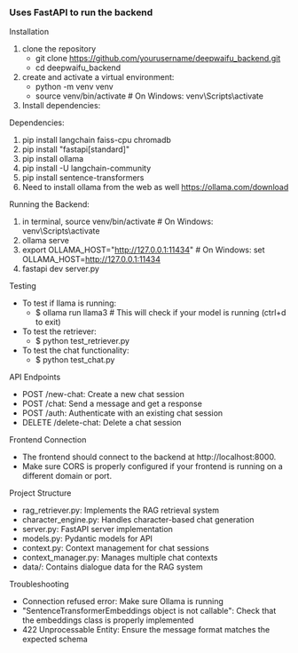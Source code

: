 ### Uses FastAPI to run the backend
Installation
1. clone the repository 
    - git clone https://github.com/yourusername/deepwaifu_backend.git
    - cd deepwaifu_backend
2. create and activate a virtual environment: 
    - python -m venv venv
    - source venv/bin/activate  # On Windows: venv\Scripts\activate
3. Install dependencies:

Dependencies: 
1. pip install langchain faiss-cpu chromadb
2. pip install "fastapi[standard]"
3. pip install ollama
4. pip install -U langchain-community
5. pip install sentence-transformers
6. Need to install ollama from the web as well https://ollama.com/download

Running the Backend:
1. in terminal, source venv/bin/activate # On Windows: venv\Scripts\activate
3. ollama serve
4. export OLLAMA_HOST="http://127.0.0.1:11434"  # On Windows: set OLLAMA_HOST=http://127.0.0.1:11434
5. fastapi dev server.py

Testing
- To test if llama is running:
    - $ ollama run llama3 # This will check if your model is running (ctrl+d to exit)
- To test the retriever:
    - $ python test_retriever.py
- To test the chat functionality:
    - $ python test_chat.py

API Endpoints

- POST /new-chat: Create a new chat session
- POST /chat: Send a message and get a response
- POST /auth: Authenticate with an existing chat session
- DELETE /delete-chat: Delete a chat session

Frontend Connection
- The frontend should connect to the backend at http://localhost:8000. 
- Make sure CORS is properly configured if your frontend is running on a different domain or port.

Project Structure
- rag_retriever.py: Implements the RAG retrieval system
- character_engine.py: Handles character-based chat generation
- server.py: FastAPI server implementation
- models.py: Pydantic models for API
- context.py: Context management for chat sessions
- context_manager.py: Manages multiple chat contexts
- data/: Contains dialogue data for the RAG system

Troubleshooting

- Connection refused error: Make sure Ollama is running
- "SentenceTransformerEmbeddings object is not callable": Check that the embeddings class is properly implemented
- 422 Unprocessable Entity: Ensure the message format matches the expected schema